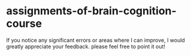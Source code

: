 # assignments-of-brain-cognition-course
If you notice any significant errors or areas where I can improve, I would greatly appreciate your feedback.
please feel free to point it out!
